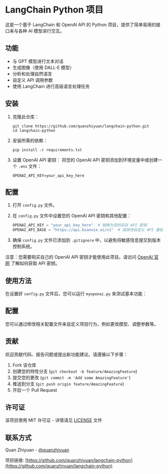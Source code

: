 # LangChain Python 项目

这是一个基于 LangChain 和 OpenAI API 的 Python 项目，提供了简单易用的接口来与各种 AI 模型进行交互。

## 功能

- 与 GPT 模型进行文本对话
- 生成图像（使用 DALL-E 模型）
- 分析和处理自然语言
- 自定义 API 调用参数
- 使用 LangChain 进行高级语言处理任务

## 安装

1. 克隆此仓库：
   ```
   git clone https://github.com/quanzhiyuan/langchain-python.git
   cd langchain-python
   ```

2. 安装所需的依赖：
   ```
   pip install -r requirements.txt
   ```

3. 设置 OpenAI API 密钥：
   将您的 OpenAI API 密钥添加到环境变量中或创建一个 `.env` 文件：
   ```
   OPENAI_API_KEY=your_api_key_here
   ```

## 配置

1. 打开 `config.py` 文件。

2. 在 `config.py` 文件中设置您的 OpenAI API 密钥和其他配置：
   ```python
   OPENAI_API_KEY = "your_api_key_here"  # 替换为您的实际 API 密钥
   OPENAI_API_BASE = "https://api.bianxie.ai/v1"  # 或其他自定义 API 基础 URL
   ```

3. 确保 `config.py` 文件已添加到 `.gitignore` 中，以避免将敏感信息提交到版本控制系统。

注意：您需要购买自己的 OpenAI API 密钥才能使用此项目。请访问 [OpenAI 官网](https://openai.com/) 了解如何获取 API 密钥。

## 使用方法

在设置好 `config.py` 文件后，您可以运行 `myopenai.py` 来测试基本功能：

## 配置

您可以通过修改相关配置文件来自定义项目行为，例如更改模型、调整参数等。

## 贡献

欢迎贡献代码、报告问题或提出新功能建议。请遵循以下步骤：

1. Fork 该仓库
2. 创建您的特性分支 (`git checkout -b feature/AmazingFeature`)
3. 提交您的更改 (`git commit -m 'Add some AmazingFeature'`)
4. 推送到分支 (`git push origin feature/AmazingFeature`)
5. 开启一个 Pull Request

## 许可证

该项目使用 MIT 许可证 - 详情请见 [LICENSE](LICENSE) 文件

## 联系方式

Quan Zhiyuan - [@quanzhiyuan](https://github.com/quanzhiyuan)

项目链接: [https://github.com/quanzhiyuan/langchain-python](https://github.com/quanzhiyuan/langchain-python)